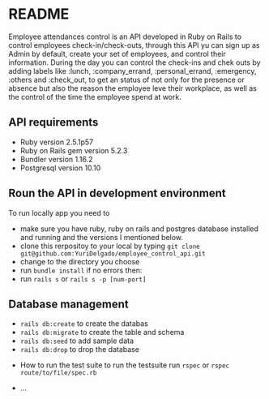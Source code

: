 # README

Employee attendances control is an API developed in Ruby on Rails to control employees check-in/check-outs, through this API yu can sign up as Admin by default, create your set of employees, and control their information. During the day you can control the check-ins and chek outs by adding labels like :lunch, :company_errand, :personal_errand, :emergency, :others and :check_out, to get an status of not only for the presence or absence but also the reason the employee leve their workplace, as well as the control of the time the employee spend at work.

## API requirements
  * Ruby version 2.5.1p57
  * Ruby on Rails gem version 5.2.3
  * Bundler version 1.16.2
  * Postgresql version 10.10

## Roun the API in development environment
To run locally app you need to
- make sure you have ruby, ruby on rails and postgres database installed and running and the versions I mentioned below.
- clone this rerpositoy to your local by typing `git clone git@github.com:YuriDelgado/employee_control_api.git`
- change to the directory you choose
- run `bundle install`
if no errors then:
- run `rails s` or `rails s -p [num-port]` 

## Database management
 - `rails db:create` to create the databas
 - `rails db:migrate` to create the table and schema
 - `rails db:seed` to add sample data
 - `rails db:drop` to drop the database

* How to run the test suite
  to run the testsuite run `rspec` or `rspec route/to/file/spec.rb`
  
* ...
